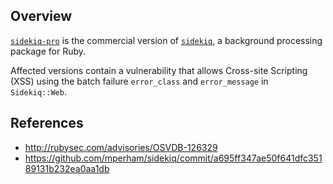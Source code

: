 ## Overview
[`sidekiq-pro`](http://sidekiq.org/products/pro) is the commercial version of [`sidekiq`](https://rubygems.org/gems/sidekiq), a background processing package for Ruby.

Affected versions contain a vulnerability that allows Cross-site Scripting (XSS) using the batch failure `error_class` and `error_message` in `Sidekiq::Web`.

## References
- http://rubysec.com/advisories/OSVDB-126329
- https://github.com/mperham/sidekiq/commit/a695ff347ae50f641dfc35189131b232ea0aa1db
